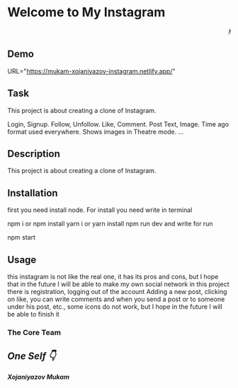 # Welcome to My Instagram

<i><marquee>
My Instagram Xojaniyazov Mukam</marquee></i>

## Demo

URL="https://mukam-xojaniyazov-instagram.netlify.app/"

## Task

This project is about creating a clone of Instagram.

Login, Signup.
Follow, Unfollow.
Like, Comment.
Post Text, Image.
Time ago format used everywhere.
Shows images in Theatre mode.
...

## Description

This project is about creating a clone of Instagram.

## Installation

first you need install node. For install you need write in terminal

npm i or npm install
yarn i or yarn install
npm run dev
and write for run

npm start

## Usage

this instagram is not like the real one, it has its pros and cons, but I hope that in the future I will be able to make my own social network in this project there is registration, logging out of the account Adding a new post, clicking on like, you can write comments and when you send a post or to someone under his post, etc., some icons do not work, but I hope in the future I will be able to finish it

### The Core Team

<h2><i> One Self 👇</i></h2>

<b><i>Xojaniyazov Mukam</i></b>

